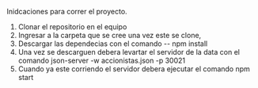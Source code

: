 Inidcaciones para correr el proyecto.

1. Clonar el repositorio en el equipo
2. Ingresar a la carpeta que se cree una vez este se clone,
3. Descargar las dependecias con el comando  -- npm install
4. Una vez se descarguen debera levartar el servidor de la data con el comando  json-server -w accionistas.json -p 30021
5. Cuando ya este corriendo el servidor debera ejecutar el comando npm start 